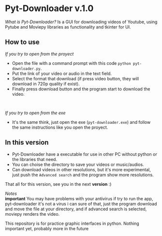 # Pyt-Downloader v.1.0

*What is Pyt-Downloader?* 
Is a GUI for downloading videos of Youtube, using Pytube and Moviepy libraries as functionality and tkinter for UI.
<br>

## How to use
*If you try to open from the proyect*
- Open the file with a command prompt with this code `python pyt-downloader.py`.
- Put the link of your video or audio in the text field.
- Select the format that download (if press video button, they will download in 720p quality if exist).
- Finally press download button and the program start to download the video.
<br>

*If you try to open from the exe*
- It's the same think, just open the exe (`pyt-downloader.exe`) and follow the same instructions like you open the proyect.

## In this version
- Pyt-Downloader have a executable for use in other PC without python or the libraries that need.
- You can choise the directory to save your videos or music/audios.
- Can download videos in other resolutions, but it's more experimental, just push the `Advanced search` and the program show more resolutions.

That all for this version, see you in the next **version** :)

*Notes*<br>
**important**
You may have problems with your antivirus if try to run the app, pyt-downloader it's not a virus i can sure of that, just the program download and move the file at your directory, and if advanced search is selected, moviepy renders the video.

This repository is for practice graphic interfaces in python.
Nothing important yet, probably more in the future